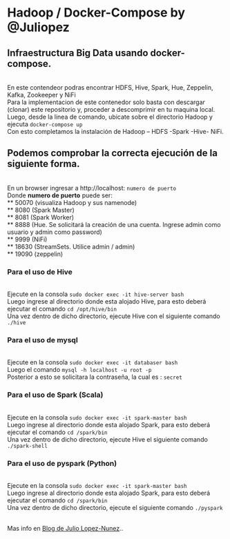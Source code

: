 # Hadoop / Docker-Compose by @Juliopez
## Infraestructura Big Data usando docker-compose.
<br> En este contendeor podras encontrar HDFS, Hive, Spark, Hue, Zeppelin, Kafka, Zookeeper y NiFi
<br> Para la implementacion de este contenedor solo basta con descargar (clonar) este repositorio y, proceder a descomprimir en tu maquina local. 
<br> Luego, desde la linea de comando, ubicate sobre el directorio Hadoop y ejecuta `docker-compose up`
<br>Con esto completamos la instalación de Hadoop – HDFS -Spark -Hive- NiFi.
## Podemos comprobar la correcta ejecución de la siguiente forma. 
<br>En un browser ingresar a http://localhost: `numero de puerto`
<br>Donde <b>numero de puerto</b> puede ser:
<br>** 50070 (visualiza Hadoop y sus namenode)
<br>** 8080 (Spark Master)
<br>** 8081 (Spark  Worker)
<br>** 8888 (Hue. Se solicitará la creación de una cuenta. Ingrese admin como usuario y admin como password)
<br>** 9999 (NiFi)
<br>** 18630 (StreamSets. Utilice admin / admin)
<br>** 19090 (zeppelin)
### Para el uso de Hive 
<br> Ejecute en la consola `sudo docker exec -it hive-server bash`
<br> Luego ingrese al directorio donde esta alojado Hive, para esto deberá ejecutar el comando `cd /opt/hive/bin`
<br> Una vez dentro de dicho directorio, ejecute Hive con el siguiente comando  `./hive`
### Para el uso de mysql 
<br> Ejecute en la consola `sudo docker exec -it databaser bash`
<br> Luego el comando `mysql -h localhost -u root -p`
<br> Posterior a esto se solicitara la contraseña, la cual es : `secret`
### Para el uso de Spark (Scala)
<br> Ejecute en la consola `sudo docker exec -it spark-master bash`
<br> Luego ingrese al directorio donde esta alojado Spark, para esto deberá ejecutar el comando `cd /spark/bin`
<br> Una vez dentro de dicho directorio, ejecute Hive el siguiente comando  `./spark-shell`
### Para el uso de pyspark (Python)
<br> Ejecute en la consola `sudo docker exec -it spark-master bash`
<br> Luego ingrese al directorio donde esta alojado Spark, para esto deberá ejecutar el comando `cd /spark/bin`
<br> Una vez dentro de dicho directorio, ejecute el siguiente comando  `./pyspark`


<br> Mas info en [Blog de Julio Lopez-Nunez](https://juliopezblog.wordpress.com/)..
